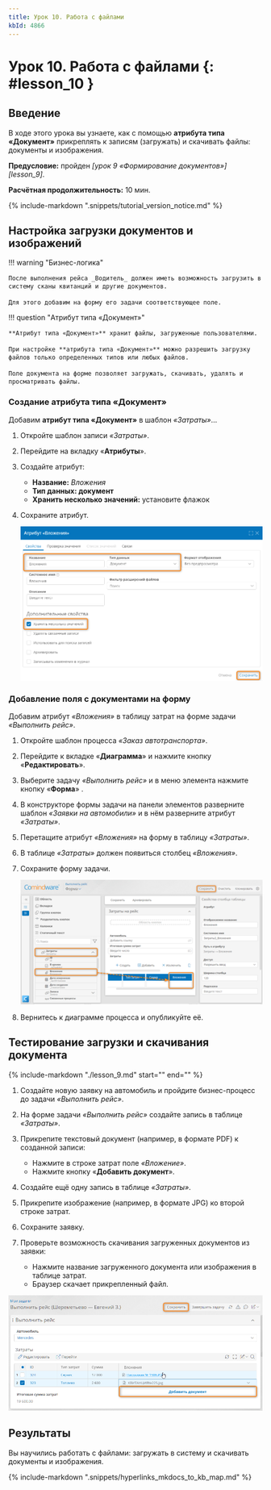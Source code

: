 ```yaml
---
title: Урок 10. Работа с файлами
kbId: 4866
---
```


# Урок 10. Работа с файлами {: #lesson_10 }

## Введение

В ходе этого урока вы узнаете, как с помощью **атрибута типа «Документ»** прикреплять к записям (загружать) и скачивать файлы: документы и изображения.

**Предусловие:** пройден _[урок 9 «Формирование документов»][lesson_9]_.

**Расчётная продолжительность:** 10 мин.

{% include-markdown ".snippets/tutorial_version_notice.md" %}

## Настройка загрузки документов и изображений

!!! warning "Бизнес-логика"

    После выполнения рейса _Водитель_ должен иметь возможность загрузить в систему сканы квитанций и другие документов.

    Для этого добавим на форму его задачи соответствующее поле.

!!! question "Атрибут типа «Документ»"

    **Атрибут типа «Документ»** хранит файлы, загруженные пользователями.

    При настройке **атрибута типа «Документ»** можно разрешить загрузку файлов только определенных типов или любых файлов.

    Поле документа на форме позволяет загружать, скачивать, удалять и просматривать файлы.

### Создание атрибута типа «Документ»

Добавим **атрибут типа «Документ»** в шаблон _«Затраты»_…

1. Откройте шаблон записи _«Затраты»_.
2. Перейдите на вкладку «**Атрибуты**».
3. Создайте атрибут:

    - **Название:** _Вложения_
    - **Тип данных: документ**
    - **Хранить несколько значений:** установите флажок

4. Сохраните атрибут.

    _![Настройка атрибута типа «Документ»](img/lesson_10_document_attribute_configure.png)_

### Добавление поля с документами на форму

Добавим атрибут _«Вложения»_ в таблицу затрат на форме задачи _«Выполнить рейс»_.

1. Откройте шаблон процесса _«Заказ автотранспорта»_.
2. Перейдите к вкладке «**Диаграмма**» и нажмите кнопку «**Редактировать**».
3. Выберите задачу _«Выполнить рейс»_ и в меню элемента нажмите кнопку «**Форма**» <i class="fa-light fa-newspaper">‌</i>.
4. В конструкторе формы задачи на панели элементов разверните шаблон _«Заявки на автомобили»_ и в нём разверните атрибут _«Затраты»_.
5. Перетащите атрибут _«Вложения»_ на форму в таблицу _«Затраты»_.
6. В таблице _«Затраты»_ должен появиться столбец _«Вложения»_.
7. Сохраните форму задачи.

    _![Добавление атрибута типа «Документ» в таблицу на форме](img/lesson_10_document_add_to_table.png)_

8. Вернитесь к диаграмме процесса и опубликуйте её.

## Тестирование загрузки и скачивания документа

{%
include-markdown "./lesson_9.md"
start="<!--account-switch-note-start-->"
end="<!--account-switch-note-end-->"
%}

1. Создайте новую заявку на автомобиль и пройдите бизнес-процесс до задачи _«Выполнить рейс»_.
2. На форме задачи _«Выполнить рейс»_ создайте запись в таблице _«Затраты»_.
3. Прикрепите текстовый документ (например, в формате PDF) к созданной записи:

    - Нажмите в строке затрат поле _«Вложение»_.
    - Нажмите кнопку «**Добавить документ**».

4. Создайте ещё одну запись в таблице _«Затраты»_.
5. Прикрепите изображение (например, в формате JPG) ко второй строке затрат.
6. Сохраните заявку.
7. Проверьте возможность скачивания загруженных документов из заявки:

    - Нажмите название загруженного документа или изображения в таблице затрат.
    - Браузер скачает прикрепленный файл.

_![Загрузка и скачивание файла с помощью таблицы на форме](img/lesson_10_file_download_upload.png)_

## Результаты

Вы научились работать с файлами: загружать в систему и скачивать документы и изображения.

{% include-markdown ".snippets/hyperlinks_mkdocs_to_kb_map.md" %}
